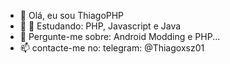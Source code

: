 - 👋 Olá, eu sou ThiagoPHP
- 👀 🌱 Estudando: PHP, Javascript e Java
- 🌱 Pergunte-me sobre: Android Modding e PHP...
- 📫 contacte-me no: telegram: @Thiagoxsz01
